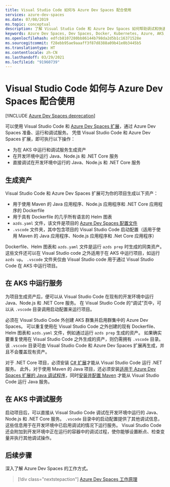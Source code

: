 ```yaml
---
title: Visual Studio Code 如何与 Azure Dev Spaces 配合使用
services: azure-dev-spaces
ms.date: 07/08/2019
ms.topic: conceptual
description: 了解 Visual Studio Code 和 Azure Dev Spaces 如何帮助调试和快速循环访问 Kubernetes 应用程序
keywords: Azure Dev Spaces, Dev Spaces, Docker, Kubernetes, Azure, AKS, Azure Kubernetes Service, containers
ms.openlocfilehash: edfcb8107280bb86144b798da2d5b1c16371528e
ms.sourcegitcommit: f28ebb95ae9aaaff3f87d8388a09b41e0b3445b5
ms.translationtype: HT
ms.contentlocale: zh-CN
ms.lasthandoff: 03/29/2021
ms.locfileid: "91960739"
---
```

# <a name="how-visual-studio-code-works-with-azure-dev-spaces"></a>Visual Studio Code 如何与 Azure Dev Spaces 配合使用

[!INCLUDE [Azure Dev Spaces deprecation](../../includes/dev-spaces-deprecation.md)]

可以使用 Visual Studio Code 和 [Azure Dev Spaces 扩展][azds-extension]，通过 Azure Dev Spaces 准备、运行和调试服务。 凭借 Visual Studio Code 和 Azure Dev Spaces 扩展，即可执行以下操作：

* 为在 AKS 中运行和调试服务生成资产
* 在开发环境中运行 Java、Node.js 和 .NET Core 服务
* 直接调试在开发环境中运行的 Java、Node.js 和 .NET Core 服务

## <a name="generate-assets"></a>生成资产

Visual Studio Code 和 Azure Dev Spaces 扩展可为你的项目生成以下资产：

* 用于使用 Maven 的 Java 应用程序、Node.js 应用程序和 .NET Core 应用程序的 Dockerfile
* 用于具有 Dockerfile 的几乎所有语言的 Helm 图表
* `azds.yaml` 文件，该文件是项目的 [Azure Dev Spaces 配置文件][azds-yaml]
* `.vscode` 文件夹，其中包含项目的 Visual Studio Code 启动配置（适用于使用 Maven 的 Java 应用程序、Node.js 应用程序和 .Net Core 应用程序）

Dockerfile、Helm 图表和 `azds.yaml` 文件是运行 `azds prep` 时生成的同类资产。 这些文件还可以在 Visual Studio code 之外适用于在 AKS 中运行项目，如运行 `azds up`。 `.vscode` 文件夹仅由 Visual Studio code 用于通过 Visual Studio Code 在 AKS 中运行项目。

## <a name="run-your-service-in-aks"></a>在 AKS 中运行服务

为项目生成资产后，便可以从 Visual Studio Code 在现有的开发环境中运行 Java、Node.js 和 .NET Core 服务。 在 Visual Studio Code 的“调试”页中，可以从 `.vscode` 目录调用启动配置来运行项目。

必须在 Visual Studio Code 外创建 AKS 群集并启用群集中的 Azure Dev Spaces。 可以重复使用在 Visual Studio Code 之外创建的现有 Dockerfile、Helm 图表和 `azds.yaml` 文件，例如通过运行 `azds prep` 生成的资产。 如果确实要重复使用在 Visual Studio Code 之外生成的资产，则仍需拥有 `.vscode` 目录。 该 `.vscode` 目录可由 Visual Studio Code 和 Azure Dev Spaces 扩展再生成，并且不会覆盖现有资产。

对于 .NET Core 项目，必须安装 [C# 扩展][csharp-extension]才能从 Visual Studio Code 运行 .NET 服务。 此外，对于使用 Maven 的 Java 项目，还必须安装[适用于 Azure Dev Spaces 扩展的 Java 调试程序][java-extension]，同时[安装并配置 Maven][maven] 才能从 Visual Studio Code 运行 Java 服务。

## <a name="debug-your-service-in-aks"></a>在 AKS 中调试服务

启动项目后，可以直接从 Visual Studio Code 调试在开发环境中运行的 Java、Node.js 和 .NET Core 服务。 `.vscode` 目录中的启动配置提供了其他调试信息，这些信息用于在开发环境中已启用调试的情况下运行服务。 Visual Studio Code 还会附加到开发环境中正在运行的容器中的调试过程，使你能够设置断点、检查变量并执行其他调试操作。

## <a name="next-steps"></a>后续步骤

深入了解 Azure Dev Spaces 的工作方式。

> [!div class="nextstepaction"]
> [Azure Dev Spaces 工作原理](how-dev-spaces-works.md)

[azds-extension]: https://marketplace.visualstudio.com/items?itemName=azuredevspaces.azds
[azds-yaml]: how-dev-spaces-works-prep.md#prepare-your-code
[csharp-extension]: https://marketplace.visualstudio.com/items?itemName=ms-dotnettools.csharp
[java-extension]: https://marketplace.visualstudio.com/items?itemName=vscjava.vscode-java-debugger-azds
[maven]: https://maven.apache.org
